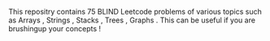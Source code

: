 This repositry contains 75 BLIND Leetcode problems of various topics such as Arrays , Strings , Stacks , Trees , Graphs . This can be useful if you are brushingup your concepts !
